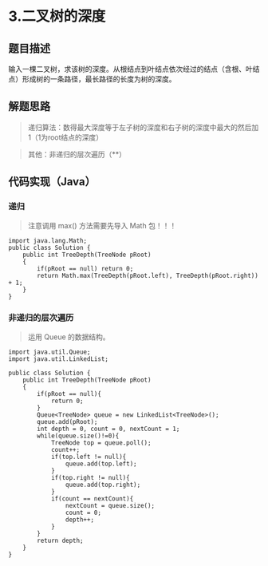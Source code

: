 # 3.二叉树的深度

## 题目描述

输入一棵二叉树，求该树的深度。从根结点到叶结点依次经过的结点（含根、叶结点）形成树的一条路径，最长路径的长度为树的深度。

## 解题思路

> 递归算法：数得最大深度等于左子树的深度和右子树的深度中最大的然后加1（1为root结点的深度）

> 其他：非递归的层次遍历（**）



## 代码实现（Java）

### 递归

> 注意调用 max() 方法需要先导入 Math 包！！！

	import java.lang.Math;
	public class Solution {
    	public int TreeDepth(TreeNode pRoot)
    	{
    	    if(pRoot == null) return 0;
    	    return Math.max(TreeDepth(pRoot.left), TreeDepth(pRoot.right)) + 1;
    	}
	}

### 非递归的层次遍历

> 运用 Queue 的数据结构。

	import java.util.Queue;
	import java.util.LinkedList;
	 
	public class Solution {
    	public int TreeDepth(TreeNode pRoot)
    	{
    	    if(pRoot == null){
    	        return 0;
    	    }
    	    Queue<TreeNode> queue = new LinkedList<TreeNode>();
    	    queue.add(pRoot);
    	    int depth = 0, count = 0, nextCount = 1;
    	    while(queue.size()!=0){
    	        TreeNode top = queue.poll();
    	        count++;
    	        if(top.left != null){
    	            queue.add(top.left);
    	        }
    	        if(top.right != null){
    	            queue.add(top.right);
    	        }
    	        if(count == nextCount){
    	            nextCount = queue.size();
    	            count = 0;
    	            depth++;
    	        }
    	    }
    	    return depth;
    	}
	}
